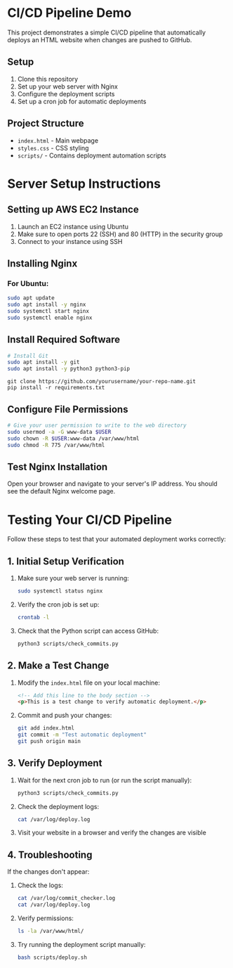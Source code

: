 # CI/CD Pipeline Demo

This project demonstrates a simple CI/CD pipeline that automatically deploys an HTML website when changes are pushed to GitHub.

## Setup

1. Clone this repository
2. Set up your web server with Nginx
3. Configure the deployment scripts
4. Set up a cron job for automatic deployments

## Project Structure

- `index.html` - Main webpage
- `styles.css` - CSS styling
- `scripts/` - Contains deployment automation scripts

# Server Setup Instructions

## Setting up AWS EC2 Instance

1. Launch an EC2 instance using Ubuntu
2. Make sure to open ports 22 (SSH) and 80 (HTTP) in the security group
3. Connect to your instance using SSH

## Installing Nginx

### For Ubuntu:
```bash
sudo apt update
sudo apt install -y nginx
sudo systemctl start nginx
sudo systemctl enable nginx
```

## Install Required Software

```bash
# Install Git
sudo apt install -y git 
sudo apt install -y python3 python3-pip
```

```
git clone https://github.com/yourusername/your-repo-name.git
pip install -r requirements.txt
```

## Configure File Permissions

```bash
# Give your user permission to write to the web directory
sudo usermod -a -G www-data $USER
sudo chown -R $USER:www-data /var/www/html
sudo chmod -R 775 /var/www/html
```

## Test Nginx Installation

Open your browser and navigate to your server's IP address. You should see the default Nginx welcome page.

# Testing Your CI/CD Pipeline

Follow these steps to test that your automated deployment works correctly:

## 1. Initial Setup Verification

1. Make sure your web server is running:
   ```bash
   sudo systemctl status nginx
   ```

2. Verify the cron job is set up:
   ```bash
   crontab -l
   ```

3. Check that the Python script can access GitHub:
   ```bash
   python3 scripts/check_commits.py
   ```

## 2. Make a Test Change

1. Modify the `index.html` file on your local machine:
   
   ```html
   <!-- Add this line to the body section -->
   <p>This is a test change to verify automatic deployment.</p>
   ```

2. Commit and push your changes:
   ```bash
   git add index.html
   git commit -m "Test automatic deployment"
   git push origin main
   ```

## 3. Verify Deployment

1. Wait for the next cron job to run (or run the script manually):
   ```bash
   python3 scripts/check_commits.py
   ```

2. Check the deployment logs:
   ```bash
   cat /var/log/deploy.log
   ```

3. Visit your website in a browser and verify the changes are visible

## 4. Troubleshooting

If the changes don't appear:

1. Check the logs:
   ```bash
   cat /var/log/commit_checker.log
   cat /var/log/deploy.log
   ```

2. Verify permissions:
   ```bash
   ls -la /var/www/html/
   ```

3. Try running the deployment script manually:
   ```bash
   bash scripts/deploy.sh
   ```
